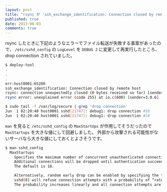```yaml
---
layout: post
title: "rsync が 'ssh_exchange_identification: Connection closed by remote host' で失敗するときの対処法"
published: true
date: 2013-06-03
comments: true
---
```


rsync したときに下記のようなエラーでファイル転送が失敗する事案があったので、
`/etc/sshd_config` の `LogLevel` を `DEBUG 2` に変更して再実行したところ、drop connection されていました。

```bash
$ deploy-tool
.
.
.
err:host0001:65280
ssh_exchange_identification: Connection closed by remote host
rsync: connection unexpectedly closed (0 bytes received so far) [sender]
rsync error: unexplained error (code 255) at io.c(600) [sender=3.0.6]
```

```bash
$ sudo tail -f /var/log/secure | grep 'drop connection'
Jun  1 02:20:40 host0001 sshd[21747]: debug1: drop connection #10
Jun  1 02:20:40 host0001 sshd[21747]: debug1: drop connection #10
```

`man` を見ると `/etc/sshd_config` の `MaxStartUps` が作用してそうだったので `MaxStartups` を大きな値にして回避しました。
外部から攻撃される可能性がないサーバなら大きな値にしておくとよさそうです。

```bash
$ man sshd_config
  MaxStartups
    Specifies the maximum number of concurrent unauthenticated connections to the SSH daemon.
    Additional connections will be dropped until authentication succeeds or the LoginGraceTime expires for a connection.
    The default is 10.

    Alternatively, random early drop can be enabled by specifying the three colon separated values “start:rate:full” (e.g. "10:30:60").
    sshd(8) will refuse connection attempts with a probability of “rate/100” (30%) if there are currently “start” (10) unauthenticated connectios.
    The probability increases linearly and all connection attempts are refused if the number of unauthenticated connections reaches “full” (60).
```

